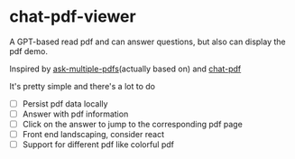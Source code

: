 # chat-pdf-viewer

A GPT-based read pdf and can answer questions, but also can display the pdf demo.

Inspired by [ask-multiple-pdfs](https://github.com/alejandro-ao/ask-multiple-pdfs)(actually based on) and [chat-pdf](https://www.chatpdf.com/)

It's pretty simple and there's a lot to do

- [ ] Persist pdf data locally
- [ ] Answer with pdf information
- [ ] Click on the answer to jump to the corresponding pdf page
- [ ] Front end landscaping, consider react
- [ ] Support for different pdf like colorful pdf
